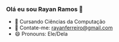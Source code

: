 ### Olá eu sou Rayan Ramos 👋
- 🔭 Cursando Ciências da Computação
- 💬 Contate-me: rayanferreiro@gmail.com
- 😄 Pronouns: Ele/Dela
